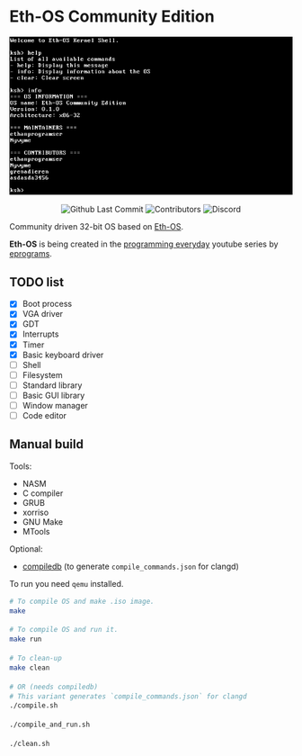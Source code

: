 # Eth-OS Community Edition
<div align="center">

<img src="./.github/imgs/os-screenshot.png" />

![Github Last Commit](https://img.shields.io/github/last-commit/ethanprogramser/eth-os-com)
![Contributors](https://img.shields.io/github/contributors/ethanprogramser/eth-os-com)
![Discord](https://img.shields.io/discord/1272409122746400788)

</div>

Community driven 32-bit OS based on
[Eth-OS](https://github.com/ethanprogramser/eth-os).

__Eth-OS__ is being created in the
[programming everyday](https://www.youtube.com/watch?v=fyZ0Gs9W194&list=PL29dTm11fF9QNI7_xIxwjcaLFCeNhaCym&pp=iAQB)
youtube series by [eprograms](https://www.youtube.com/@eprograms).

## TODO list
* [x] Boot process
* [x] VGA driver
* [x] GDT
* [x] Interrupts
* [x] Timer
* [x] Basic keyboard driver
* [ ] Shell
* [ ] Filesystem
* [ ] Standard library
* [ ] Basic GUI library
* [ ] Window manager
* [ ] Code editor

## Manual build
Tools:
* NASM
* C compiler
* GRUB
* xorriso
* GNU Make
* MTools

Optional:
* [compiledb](https://github.com/nickdiego/compiledb) (to generate
  `compile_commands.json` for clangd)

To run you need `qemu` installed.

``` sh
# To compile OS and make .iso image.
make

# To compile OS and run it.
make run

# To clean-up
make clean

# OR (needs compiledb)
# This variant generates `compile_commands.json` for clangd
./compile.sh

./compile_and_run.sh

./clean.sh
```
